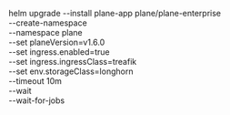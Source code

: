   helm upgrade --install plane-app plane/plane-enterprise \
        --create-namespace \
        --namespace plane \
        --set planeVersion=v1.6.0 \
        --set ingress.enabled=true \
        --set ingress.ingressClass=treafik \
        --set env.storageClass=longhorn \
        --timeout 10m \
        --wait \
        --wait-for-jobs